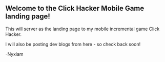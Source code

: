 ## Welcome to the Click Hacker Mobile Game landing page!

This will server as the landing page to my mobile incremental game Click Hacker.

I will also be posting dev blogs from here - so check back soon!

-Nyxiam
